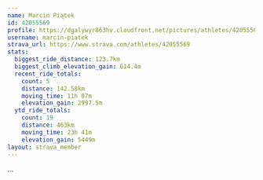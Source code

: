 ```yaml
---
name: Marcin Piątek
id: 42055569
profile: https://dgalywyr863hv.cloudfront.net/pictures/athletes/42055569/12602382/1/large.jpg
username: marcin-piatek
strava_url: https://www.strava.com/athletes/42055569
stats:
  biggest_ride_distance: 123.7km
  biggest_climb_elevation_gain: 614.4m
  recent_ride_totals:
    count: 5
    distance: 142.58km
    moving_time: 11h 07m
    elevation_gain: 2997.5m
  ytd_ride_totals:
    count: 19
    distance: 463km
    moving_time: 23h 41m
    elevation_gain: 5449m
layout: strava_member
--- 
```

...
